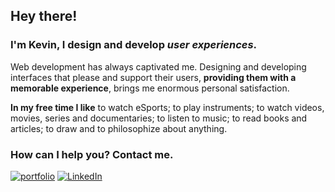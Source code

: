 ## Hey there!
### I'm Kevin, I design and develop *user experiences*.

Web development has always captivated me. Designing and developing interfaces that please and support their users, **providing them with a memorable experience**, brings me enormous personal satisfaction.

**In my free time I like** to watch eSports; to play instruments; to watch videos, movies, series and documentaries; to listen to music; to read books and articles; to draw and to philosophize about anything.

### How can I help you? Contact me.

[![portfolio](https://img.shields.io/badge/portfolio-eu.kevinquintino.com-2f4f4f)](link=https://eu.kevinquintino.com/)
[![LinkedIn](https://img.shields.io/badge/-LinkedIn-blue?style=flat&logo=Linkedin&logoColor=ffffff)](link=https://www.linkedin.com/in/euKevinQuintino)
